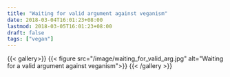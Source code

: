```yaml
---
title: "Waiting for valid argument against veganism"
date: 2018-03-04T16:01:23+08:00
lastmod: 2018-03-05T16:01:23+08:00
draft: false
tags: ["vegan"]
---
```


{{< gallery>}}
  {{< figure src="/image/waiting_for_valid_arg.jpg"  alt="Waiting for a valid argument against veganism">}}
{{< /gallery >}}
<!--more-->